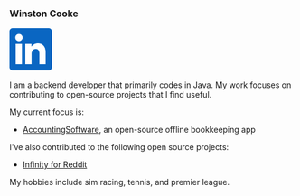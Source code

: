 ### Winston Cooke
<!--
---
[Homepage](URL)
---
-->

<a href="https://www.linkedin.com/in/winstoncooke/" title="Linkedin"><img src="https://github.com/winstoncooke/winstoncooke/blob/main/In-Blue-128%402x.png" width="75"></a>
&nbsp; &nbsp;

<!--
https://content.linkedin.com/content/dam/me/brand/en-us/brand-home/illustrations/dsk-e6.svg.original.svg
-->

I am a backend developer that primarily codes in Java. My work focuses on contributing to open-source projects that I find useful.

My current focus is:
- [AccountingSoftware](https://github.com/winstoncooke/AccountingSoftware), an open-source offline bookkeeping app

I've also contributed to the following open source projects:
- [Infinity for Reddit](https://github.com/Docile-Alligator/Infinity-For-Reddit)

My hobbies include sim racing, tennis, and premier league.
